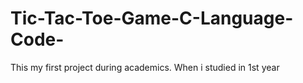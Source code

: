 # Tic-Tac-Toe-Game-C-Language-Code-
This my first project during academics. When i studied in 1st year
